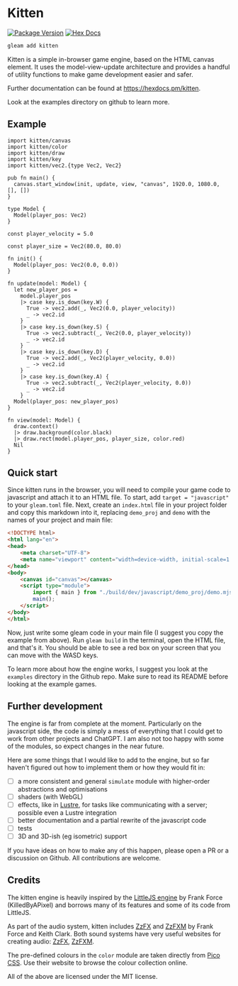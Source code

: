 # Kitten

[![Package Version](https://img.shields.io/hexpm/v/net)](https://hex.pm/packages/kitten)
[![Hex Docs](https://img.shields.io/badge/hex-docs-ffaff3)](https://hexdocs.pm/kitten/)

```sh
gleam add kitten
```

Kitten is a simple in-browser game engine, based on the HTML canvas element. It uses the model-view-update architecture and provides a handful of utility functions to make game development easier and safer.

Further documentation can be found at <https://hexdocs.pm/kitten>.

Look at the examples directory on github to learn more.

## Example

```gleam
import kitten/canvas
import kitten/color
import kitten/draw
import kitten/key
import kitten/vec2.{type Vec2, Vec2}

pub fn main() {
  canvas.start_window(init, update, view, "canvas", 1920.0, 1080.0, [], [])
}

type Model {
  Model(player_pos: Vec2)
}

const player_velocity = 5.0

const player_size = Vec2(80.0, 80.0)

fn init() {
  Model(player_pos: Vec2(0.0, 0.0))
}

fn update(model: Model) {
  let new_player_pos =
    model.player_pos
    |> case key.is_down(key.W) {
      True -> vec2.add(_, Vec2(0.0, player_velocity))
      _ -> vec2.id
    }
    |> case key.is_down(key.S) {
      True -> vec2.subtract(_, Vec2(0.0, player_velocity))
      _ -> vec2.id
    }
    |> case key.is_down(key.D) {
      True -> vec2.add(_, Vec2(player_velocity, 0.0))
      _ -> vec2.id
    }
    |> case key.is_down(key.A) {
      True -> vec2.subtract(_, Vec2(player_velocity, 0.0))
      _ -> vec2.id
    }
  Model(player_pos: new_player_pos)
}

fn view(model: Model) {
  draw.context()
  |> draw.background(color.black)
  |> draw.rect(model.player_pos, player_size, color.red)
  Nil
}
```

## Quick start

Since kitten runs in the browser, you will need to compile your game code to javascript and attach it to an HTML file. To start, add `target = "javascript"` to your `gleam.toml` file. Next, create an `index.html` file in your project folder and copy this markdown into it, replacing `demo_proj` and `demo` with the names of your project and main file:

```html
<!DOCTYPE html>
<html lang="en">
<head>
    <meta charset="UTF-8">
    <meta name="viewport" content="width=device-width, initial-scale=1.0">
</head>
<body>
    <canvas id="canvas"></canvas>
    <script type="module">
        import { main } from "./build/dev/javascript/demo_proj/demo.mjs";
        main();
    </script>
</body>
</html>
```

Now, just write some gleam code in your main file (I suggest you copy the example from above). Run `gleam build` in the terminal, open the HTML file, and that's it. You should be able to see a red box on your screen that you can move with the WASD keys.

To learn more about how the engine works, I suggest you look at the `examples` directory in the Github repo. Make sure to read its README before looking at the example games.

## Further development

The engine is far from complete at the moment. Particularly on the javascript side, the code is simply a mess of everything that I could get to work from other projects and ChatGPT. I am also not too happy with some of the modules, so expect changes in the near future. 

Here are some things that I would like to add to the engine, but so far haven't figured out how to implement them or how they would fit in: 
- [ ] a more consistent and general `simulate` module with higher-order abstractions and optimisations
- [ ] shaders (with WebGL)
- [ ] effects, like in [Lustre](https://github.com/lustre-labs/lustre), for tasks like communicating with a server; possible even a Lustre integration
- [ ] better documentation and a partial rewrite of the javascript code
- [ ] tests 
- [ ] 3D and 3D-ish (eg isometric) support

If you have ideas on how to make any of this happen, please open a PR or a discussion on Github. All contributions are welcome.

## Credits

The kitten engine is heavily inspired by the [LittleJS engine](https://github.com/KilledByAPixel/LittleJS) by Frank Force (KilledByAPixel) and borrows many of its features and some of its code from LittleJS.

As part of the audio system, kitten includes [ZzFX](https://github.com/KilledByAPixel/ZzFX) and [ZzFXM](https://github.com/keithclark/ZzFXM) by Frank Force and Keith Clark. Both sound systems have very useful websites for creating audio: [ZzFX](https://killedbyapixel.github.io/ZzFX/), [ZzFXM](https://keithclark.github.io/ZzFXM/). 

The pre-defined colours in the `color` module are taken directly from [Pico CSS](https://picocss.com/docs/colors). Use their website to browse the colour collection online.

All of the above are licensed under the MIT license.